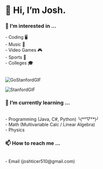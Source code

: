 <h1>👋  Hi, I’m Josh.
<h3> 👀 I’m interested in ... </h3>
      - Coding 🖥️ <br>
      - Music 🎼 <br>
      - Video Games 🎮 <br>
      - Sports 🏈 <br>
      - Colleges 🎓 <br>
  <br>
      
  ![GoStanfordGIF](https://github.com/JosueA015/JosueA015/assets/140913459/69b6876c-cc8a-4324-8ea3-57253739845d)
  
  
![StanfordGIF](https://github.com/JosueA015/JosueA015/assets/140913459/e349dc86-290a-43b1-8ffc-206b476bf795)

<h3> 🌱 I’m currently learning ... </h3>
<br>
      - Programming (Java, C#, Python) ╰(*°▽°*)╯ <br>
      - Math (Multivariable Calc / Linear Algebra) <br>
      - Physics <br>
<h3> 📫 How to reach me ... </h3> 
<br>
      - Email (joshticer510@gmail.com)



      

<!---
JosueA015/JosueA015 is a ✨ special ✨ repository because its `README.md` (this file) appears on your GitHub profile.
You can click the Preview link to take a look at your changes.
--->
